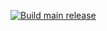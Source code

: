 [![Build main release](https://github.com/reyesruiz/PizzaDriver/actions/workflows/android_main.yml/badge.svg)](https://github.com/reyesruiz/PizzaDriver/actions/workflows/android_main.yml)
